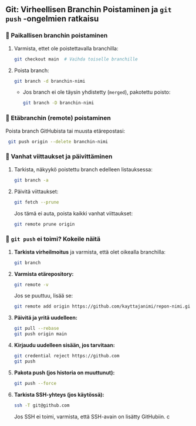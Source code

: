 ## Git: Virheellisen Branchin Poistaminen ja `git push` -ongelmien ratkaisu

### 🔹 Paikallisen branchin poistaminen
1. Varmista, ettet ole poistettavalla branchilla:
   ```bash
   git checkout main  # Vaihda toiselle branchille
   ```
2. Poista branch:
   ```bash
   git branch -d branchin-nimi
   ```
   - Jos branch ei ole täysin yhdistetty (`merged`), pakotettu poisto:
     ```bash
     git branch -D branchin-nimi
     ```

### 🔹 Etäbranchin (remote) poistaminen
Poista branch GitHubista tai muusta etärepostasi:
```bash
 git push origin --delete branchin-nimi
```

### 🔹 Vanhat viittaukset ja päivittäminen
1. Tarkista, näkyykö poistettu branch edelleen listauksessa:
   ```bash
   git branch -a
   ```
2. Päivitä viittaukset:
   ```bash
   git fetch --prune
   ```
   Jos tämä ei auta, poista kaikki vanhat viittaukset:
   ```bash
   git remote prune origin
   ```

### 🔹 `git push` ei toimi? Kokeile näitä
1. **Tarkista virheilmoitus** ja varmista, että olet oikealla branchilla:
   ```bash
   git branch
   ```
2. **Varmista etärepository:**
   ```bash
   git remote -v
   ```
   Jos se puuttuu, lisää se:
   ```bash
   git remote add origin https://github.com/kayttajanimi/repon-nimi.git
   ```
3. **Päivitä ja yritä uudelleen:**
   ```bash
   git pull --rebase
   git push origin main
   ```
4. **Kirjaudu uudelleen sisään, jos tarvitaan:**
   ```bash
   git credential reject https://github.com
   git push
   ```
5. **Pakota push (jos historia on muuttunut):**
   ```bash
   git push --force
   ```
6. **Tarkista SSH-yhteys (jos käytössä):**
   ```bash
   ssh -T git@github.com
   ```
   Jos SSH ei toimi, varmista, että SSH-avain on lisätty GitHubiin.
c